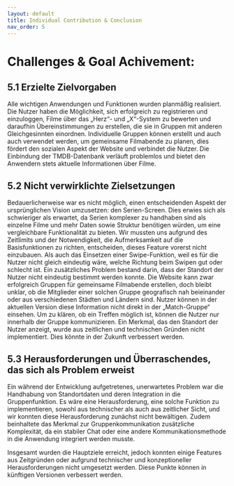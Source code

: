 ```yaml
---
layout: default
title: Individual Contribution & Conclusion  
nav_order: 5
---
```

# Challenges & Goal Achivement: 


## 5.1 Erzielte Zielvorgaben

Alle wichtigen Anwendungen und Funktionen wurden planmäßig realisiert. Die Nutzer haben die Möglichkeit, sich erfolgreich zu registrieren und einzuloggen, Filme über das „Herz“- und „X“-System zu bewerten und daraufhin Übereinstimmungen zu erstellen, die sie in Gruppen mit anderen Gleichgesinnten einordnen. Individuelle Gruppen können erstellt und auch auch verwendet werden, um gemeinsame Filmabende zu planen, dies fördert den sozialen Aspekt der Website und verbindet die Nutzer. Die Einbindung der TMDB-Datenbank verläuft problemlos und bietet den Anwendern stets aktuelle Informationen über Filme.

## 5.2 Nicht verwirklichte Zielsetzungen 

Bedauerlicherweise war es nicht möglich, einen entscheidenden Aspekt der ursprünglichen Vision umzusetzen: den Serien-Screen. Dies erwies sich als schwieriger als erwartet, da Serien komplexer zu handhaben sind als einzelne Filme und mehr Daten sowie Struktur benötigen würden, um eine vergleichbare Funktionalität zu bieten. Wir mussten uns aufgrund des Zeitlimits und der Notwendigkeit, die Aufmerksamkeit auf die Basisfunktionen zu richten, entscheiden, dieses Feature vorerst nicht einzubauen. Als auch das Einsetzen einer Swipe-Funktion, weil es für die Nutzer nicht gleich eindeutig wäre, welche Richtung beim Swipen gut oder schlecht ist.
Ein zusätzliches Problem bestand darin, dass der Standort der Nutzer nicht eindeutig bestimmt werden konnte. Die Website kann zwar erfolgreich Gruppen für gemeinsame Filmabende erstellen, doch bleibt unklar, ob die Mitglieder einer solchen Gruppe geografisch nah beieinander oder aus verschiedenen Städten und Ländern sind. Nutzer können in der aktuellen Version diese Information nicht direkt in der „Match-Gruppe“ einsehen. Um zu klären, ob ein Treffen möglich ist, können die Nutzer nur innerhalb der Gruppe kommunizieren. Ein Merkmal, das den Standort der Nutzer anzeigt, wurde aus zeitlichen und technischen Gründen nicht implementiert. Dies könnte in der Zukunft verbessert werden.

## 5.3 Herausforderungen und Überraschendes, das sich als Problem erweist

Ein während der Entwicklung aufgetretenes, unerwartetes Problem war die Handhabung von Standortdaten und deren Integration in die Gruppenfunktion. Es wäre eine Herausforderung, eine solche Funktion zu implementieren, sowohl aus technischer als auch aus zeitlicher Sicht, und wir konnten diese Herausforderung zunächst nicht bewältigen. Zudem beinhaltete das Merkmal zur Gruppenkommunikation zusätzliche Komplexität, da ein stabiler Chat oder eine andere Kommunikationsmethode in die Anwendung integriert werden musste. 

Insgesamt wurden die Hauptziele erreicht, jedoch konnten einige Features aus Zeitgründen oder aufgrund technischer und konzeptioneller Herausforderungen nicht umgesetzt werden. Diese Punkte können in künftigen Versionen verbessert werden. 



